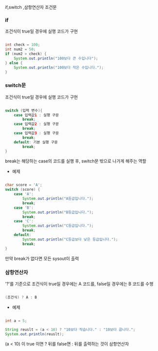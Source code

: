 if,switch ,삼항연산자 조건문

### if

조건식이 true일 경우에 실행 코드가 구현

```java

int check = 100;
int num2 = 50;
if (num2 > check) {
    System.out.println("100보다 큰 수입니다");
} else {
    System.out.println("100보다 작은 수입니다.");
}

```

### switch문

조건식이 true일 경우에 실행 코드가 구현

```java

switch (입력 변수){
    case 입력값1 : 실행 구문
        break;
    case 입력값2 : 실행 구문
        break;
    case 입력값3 : 실행 구문
        break;
    default: 기본 실행 구문
        break;
}
```

break는 해당하는 case의 코드를 실행 후, switch문 밖으로 나가게 해주는 역할

- 예제

```java

char score = 'A';
switch (score) {
    case 'A':
        System.out.println("A등급입니다.");
        break;
    case 'B':
        System.out.println("B등급입니다.");
        break;
    case 'C':
        System.out.println("C등급입니다.");
        break;
    default:
        System.out.println("C등급보다 낮은 등급입니다.");
        break;
}

```

만약 break가 없다면 모든 sysout이 출력

### 삼항연산자

'?'를 기준으로 조건식이 true일 경우에는 A 코드를, false일 경우에는 B 코드를 수행

```java

(조건식) ? A : B

``` 
- 예제

```java

int a = 5;

String reuslt = (a < 10) ? "10보다 작습니다." : "10보다 큽니다.";
System.out.println(reuslt);

``` 

(a < 10) 이 true 이면 ? 뒤를 false면 : 뒤를 출력하는 것이 삼항연산자

